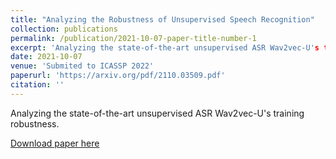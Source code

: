 ```yaml
---
title: "Analyzing the Robustness of Unsupervised Speech Recognition"
collection: publications
permalink: /publication/2021-10-07-paper-title-number-1
excerpt: 'Analyzing the state-of-the-art unsupervised ASR Wav2vec-U's training robustness.'
date: 2021-10-07
venue: 'Submited to ICASSP 2022'
paperurl: 'https://arxiv.org/pdf/2110.03509.pdf'
citation: ''
---
```

Analyzing the state-of-the-art unsupervised ASR Wav2vec-U's training robustness.

[Download paper here](https://arxiv.org/pdf/2110.03509.pdf)

